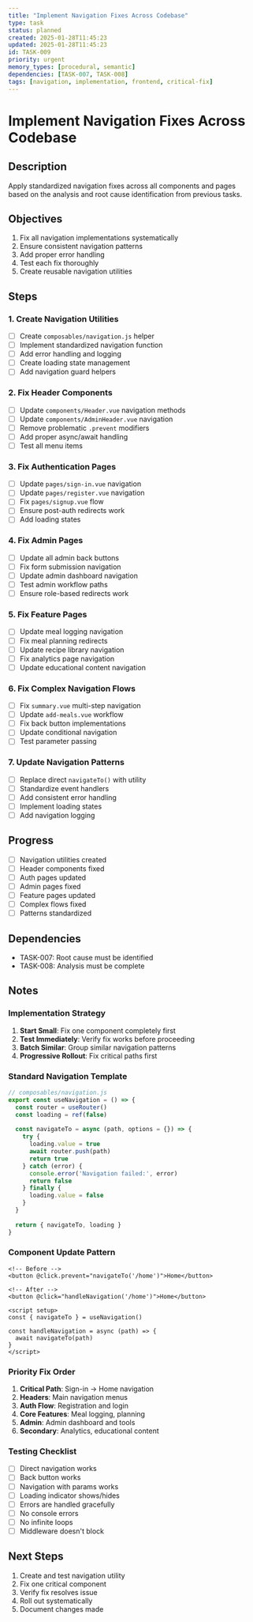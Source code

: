 ```yaml
---
title: "Implement Navigation Fixes Across Codebase"
type: task
status: planned
created: 2025-01-28T11:45:23
updated: 2025-01-28T11:45:23
id: TASK-009
priority: urgent
memory_types: [procedural, semantic]
dependencies: [TASK-007, TASK-008]
tags: [navigation, implementation, frontend, critical-fix]
---
```


# Implement Navigation Fixes Across Codebase

## Description

Apply standardized navigation fixes across all components and pages based on the analysis and root cause identification from previous tasks.

## Objectives

1. Fix all navigation implementations systematically
2. Ensure consistent navigation patterns
3. Add proper error handling
4. Test each fix thoroughly
5. Create reusable navigation utilities

## Steps

### 1. Create Navigation Utilities
- [ ] Create `composables/navigation.js` helper
- [ ] Implement standardized navigation function
- [ ] Add error handling and logging
- [ ] Create loading state management
- [ ] Add navigation guard helpers

### 2. Fix Header Components
- [ ] Update `components/Header.vue` navigation methods
- [ ] Update `components/AdminHeader.vue` navigation
- [ ] Remove problematic `.prevent` modifiers
- [ ] Add proper async/await handling
- [ ] Test all menu items

### 3. Fix Authentication Pages
- [ ] Update `pages/sign-in.vue` navigation
- [ ] Update `pages/register.vue` navigation
- [ ] Fix `pages/signup.vue` flow
- [ ] Ensure post-auth redirects work
- [ ] Add loading states

### 4. Fix Admin Pages
- [ ] Update all admin back buttons
- [ ] Fix form submission navigation
- [ ] Update admin dashboard navigation
- [ ] Test admin workflow paths
- [ ] Ensure role-based redirects work

### 5. Fix Feature Pages
- [ ] Update meal logging navigation
- [ ] Fix meal planning redirects
- [ ] Update recipe library navigation
- [ ] Fix analytics page navigation
- [ ] Update educational content navigation

### 6. Fix Complex Navigation Flows
- [ ] Fix `summary.vue` multi-step navigation
- [ ] Update `add-meals.vue` workflow
- [ ] Fix back button implementations
- [ ] Update conditional navigation
- [ ] Test parameter passing

### 7. Update Navigation Patterns
- [ ] Replace direct `navigateTo()` with utility
- [ ] Standardize event handlers
- [ ] Add consistent error handling
- [ ] Implement loading states
- [ ] Add navigation logging

## Progress

- [ ] Navigation utilities created
- [ ] Header components fixed
- [ ] Auth pages updated
- [ ] Admin pages fixed
- [ ] Feature pages updated
- [ ] Complex flows fixed
- [ ] Patterns standardized

## Dependencies

- TASK-007: Root cause must be identified
- TASK-008: Analysis must be complete

## Notes

### Implementation Strategy

1. **Start Small**: Fix one component completely first
2. **Test Immediately**: Verify fix works before proceeding
3. **Batch Similar**: Group similar navigation patterns
4. **Progressive Rollout**: Fix critical paths first

### Standard Navigation Template

```javascript
// composables/navigation.js
export const useNavigation = () => {
  const router = useRouter()
  const loading = ref(false)
  
  const navigateTo = async (path, options = {}) => {
    try {
      loading.value = true
      await router.push(path)
      return true
    } catch (error) {
      console.error('Navigation failed:', error)
      return false
    } finally {
      loading.value = false
    }
  }
  
  return { navigateTo, loading }
}
```

### Component Update Pattern

```vue
<!-- Before -->
<button @click.prevent="navigateTo('/home')">Home</button>

<!-- After -->
<button @click="handleNavigation('/home')">Home</button>

<script setup>
const { navigateTo } = useNavigation()

const handleNavigation = async (path) => {
  await navigateTo(path)
}
</script>
```

### Priority Fix Order

1. **Critical Path**: Sign-in → Home navigation
2. **Headers**: Main navigation menus
3. **Auth Flow**: Registration and login
4. **Core Features**: Meal logging, planning
5. **Admin**: Admin dashboard and tools
6. **Secondary**: Analytics, educational content

### Testing Checklist

- [ ] Direct navigation works
- [ ] Back button works
- [ ] Navigation with params works
- [ ] Loading indicator shows/hides
- [ ] Errors are handled gracefully
- [ ] No console errors
- [ ] No infinite loops
- [ ] Middleware doesn't block

## Next Steps

1. Create and test navigation utility
2. Fix one critical component
3. Verify fix resolves issue
4. Roll out systematically
5. Document changes made 